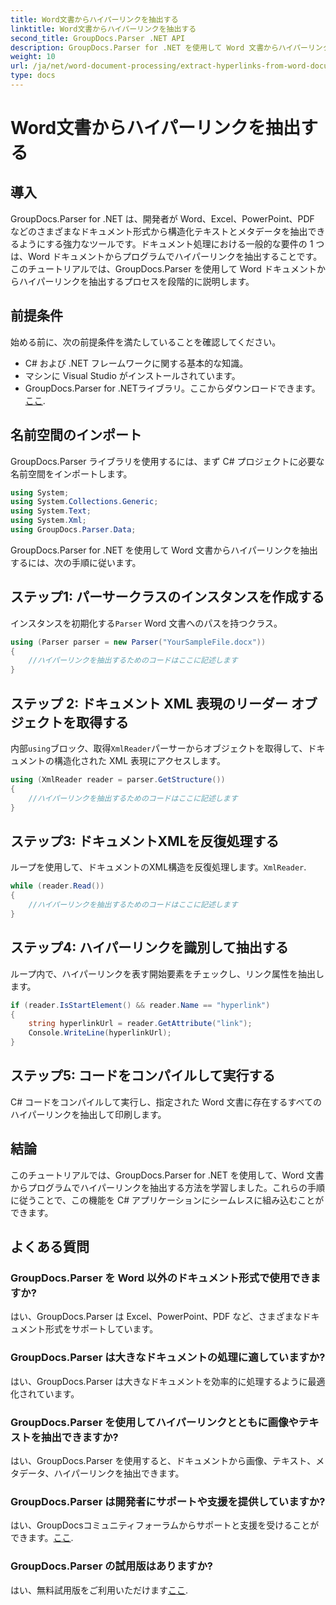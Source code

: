 ```yaml
---
title: Word文書からハイパーリンクを抽出する
linktitle: Word文書からハイパーリンクを抽出する
second_title: GroupDocs.Parser .NET API
description: GroupDocs.Parser for .NET を使用して Word 文書からハイパーリンクを抽出する方法を学習します。コード例を使用したステップバイステップ ガイド。
weight: 10
url: /ja/net/word-document-processing/extract-hyperlinks-from-word-document/
type: docs
---
```

# Word文書からハイパーリンクを抽出する

## 導入
GroupDocs.Parser for .NET は、開発者が Word、Excel、PowerPoint、PDF などのさまざまなドキュメント形式から構造化テキストとメタデータを抽出できるようにする強力なツールです。ドキュメント処理における一般的な要件の 1 つは、Word ドキュメントからプログラムでハイパーリンクを抽出することです。このチュートリアルでは、GroupDocs.Parser を使用して Word ドキュメントからハイパーリンクを抽出するプロセスを段階的に説明します。
## 前提条件
始める前に、次の前提条件を満たしていることを確認してください。
- C# および .NET フレームワークに関する基本的な知識。
- マシンに Visual Studio がインストールされています。
-  GroupDocs.Parser for .NETライブラリ。ここからダウンロードできます。[ここ](https://releases.groupdocs.com/parser/net/).
## 名前空間のインポート
GroupDocs.Parser ライブラリを使用するには、まず C# プロジェクトに必要な名前空間をインポートします。
```csharp
using System;
using System.Collections.Generic;
using System.Text;
using System.Xml;
using GroupDocs.Parser.Data;
```
GroupDocs.Parser for .NET を使用して Word 文書からハイパーリンクを抽出するには、次の手順に従います。
## ステップ1: パーサークラスのインスタンスを作成する
インスタンスを初期化する`Parser` Word 文書へのパスを持つクラス。
```csharp
using (Parser parser = new Parser("YourSampleFile.docx"))
{
    //ハイパーリンクを抽出するためのコードはここに記述します
}
```
## ステップ 2: ドキュメント XML 表現のリーダー オブジェクトを取得する
内部`using`ブロック、取得`XmlReader`パーサーからオブジェクトを取得して、ドキュメントの構造化された XML 表現にアクセスします。
```csharp
using (XmlReader reader = parser.GetStructure())
{
    //ハイパーリンクを抽出するためのコードはここに記述します
}
```
## ステップ3: ドキュメントXMLを反復処理する
ループを使用して、ドキュメントのXML構造を反復処理します。`XmlReader`.
```csharp
while (reader.Read())
{
    //ハイパーリンクを抽出するためのコードはここに記述します
}
```
## ステップ4: ハイパーリンクを識別して抽出する
ループ内で、ハイパーリンクを表す開始要素をチェックし、リンク属性を抽出します。
```csharp
if (reader.IsStartElement() && reader.Name == "hyperlink")
{
    string hyperlinkUrl = reader.GetAttribute("link");
    Console.WriteLine(hyperlinkUrl);
}
```
## ステップ5: コードをコンパイルして実行する
C# コードをコンパイルして実行し、指定された Word 文書に存在するすべてのハイパーリンクを抽出して印刷します。
## 結論
このチュートリアルでは、GroupDocs.Parser for .NET を使用して、Word 文書からプログラムでハイパーリンクを抽出する方法を学習しました。これらの手順に従うことで、この機能を C# アプリケーションにシームレスに組み込むことができます。

## よくある質問
### GroupDocs.Parser を Word 以外のドキュメント形式で使用できますか?
はい、GroupDocs.Parser は Excel、PowerPoint、PDF など、さまざまなドキュメント形式をサポートしています。
### GroupDocs.Parser は大きなドキュメントの処理に適していますか?
はい、GroupDocs.Parser は大きなドキュメントを効率的に処理するように最適化されています。
### GroupDocs.Parser を使用してハイパーリンクとともに画像やテキストを抽出できますか?
はい、GroupDocs.Parser を使用すると、ドキュメントから画像、テキスト、メタデータ、ハイパーリンクを抽出できます。
### GroupDocs.Parser は開発者にサポートや支援を提供していますか?
はい、GroupDocsコミュニティフォーラムからサポートと支援を受けることができます。[ここ](https://forum.groupdocs.com/c/parser/17).
### GroupDocs.Parser の試用版はありますか?
はい、無料試用版をご利用いただけます[ここ](https://releases.groupdocs.com/).